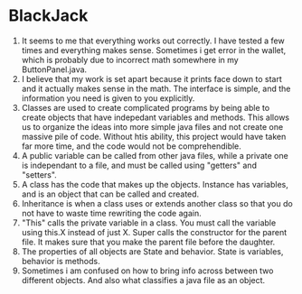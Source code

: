BlackJack
=========
1. It seems to me that everything works out correctly. I have tested a few times and everything makes sense. Sometimes i get
error in the wallet, which is probably due to incorrect math somewhere in my ButtonPanel.java.
2. I believe that my work is set apart because it prints face down to start and it actually makes sense in the math.
The interface is simple, and the information you need is given to you explicitly.
3. Classes are used to create complicated programs by being able to create objects that have indepedant variables and methods.
This allows us to organize the ideas into more simple java files and not create one massive pile of code.
Without htis ability, this project would have taken far more time, and the code would not be comprehendible.
4. A public variable can be called from other java files, while a private one is independant to a file, and must be
called using "getters" and "setters".
5. A class has the code that makes up the objects. Instance has variables, and is an object that can be called and created.
6. Inheritance is when a class uses or extends another class so that you do not have to waste
time rewriting the code again.
7. "This" calls the private variable in a class. You must call the variable using this.X instead of just X. Super 
calls the constructor for the parent file. It makes sure that you make the parent file before the daughter.
8. The properties of all objects are State and behavior. State is variables, behavior is methods.
9. Sometimes i am confused on how to bring info across between two different objects. And also what classifies a
java file as an object.
